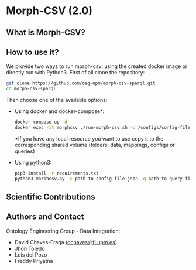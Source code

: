 # Morph-CSV (2.0)



## What is Morph-CSV?


## How to use it?
We provide two ways to run morph-csv: using the created docker image or directly run with Python3. First of all clone the repository:
```bash
git clone https://github.com/oeg-upm/morph-csv-sparql.git
cd morph-csv-sparql
```
Then choose one of the available options:
- Using docker and docker-compose*:
    ```bash
    docker-compose up -d
    docker exec -it morphcsv ./run-morph-csv.sh -c /configs/config-file.json -q /queries/query-file.rq
    ```

    *If you have any local resource you want to use copy it to the corresponding shared volume (folders: data, mappings, configs or queries)

- Using python3:
    ```bash
    pip3 install -r requirements.txt
    python3 morphcsv.py -c path-to-config-file.json -q path-to-query-file.rq
    ```

## Scientific Contributions


## Authors and Contact
Ontology Engineering Group - Data Integration:
- David Chaves-Fraga ([dchaves@fi.upm.es](mailto:dchaves@fi.upm.es))
- Jhon Toledo
- Luis del Pozo
- Freddy Priyatna
